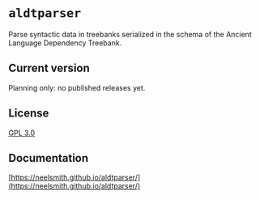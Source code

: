 # `aldtparser`


Parse syntactic data in treebanks serialized in the schema of the Ancient Language Dependency Treebank.


## Current version

Planning only: no published releases yet.


## License

[GPL 3.0](https://opensource.org/licenses/gpl-3.0.html)

## Documentation

[https://neelsmith.github.io/aldtparser/](https://neelsmith.github.io/aldtparser/)
